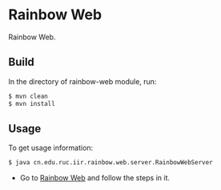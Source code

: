 # Rainbow Web

Rainbow Web.


## Build

In the directory of rainbow-web module, run:
```bash
$ mvn clean
$ mvn install
``` 

## Usage

To get usage information:
```bash
$ java cn.edu.ruc.iir.rainbow.web.server.RainbowWebServer
```

- Go to [Rainbow Web](https://github.com/dbiir/rainbow-demo/blob/rainbow-web/README.md) and follow the steps in it.